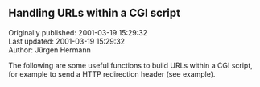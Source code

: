## Handling URLs within a CGI script  
Originally published: 2001-03-19 15:29:32  
Last updated: 2001-03-19 15:29:32  
Author: Jürgen Hermann  
  
The following are some useful functions to build URLs within a CGI script, for example to send a HTTP redirection header (see example).